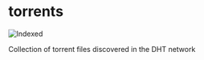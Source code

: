 torrents 
========
![Indexed](https://img.shields.io/badge/indexed-36541-blue)

Collection of torrent files discovered in the DHT network
